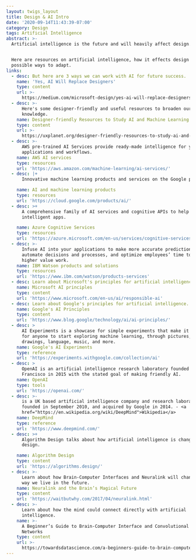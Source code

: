```yaml
---
layout: twigs_layout
title: Design & AI Intro
date: '2020-09-14T11:43:39-07:00'
category: Design
tags: Artificial Intelligence
abstract: >-
  Artificial intelligence is the future and will heavily affect design. 


  Here are resources on artificial intelligence, how it effects design and
  possible ways to adapt.
links:
  - desc: But here are 3 ways we can work with AI for future success.
    name: 'Yes, AI Will Replace Designers'
    type: content
    url: >-
      https://medium.com/microsoft-design/yes-ai-will-replace-designers-9d90c6e34502
  - desc: >-
      Here's some designer-friendly and useful resources to broaden our
      knowledge.
    name: Designer-friendly Resources to Study AI and Machine Learning
    type: content
    url: >-
      https://uxplanet.org/designer-friendly-resources-to-study-ai-and-machine-learning-1-6106e257faeb
  - desc: >-
      AWS pre-trained AI Services provide ready-made intelligence for your
      applications and workflows.
    name: AWS AI services
    type: resources
    url: 'https://aws.amazon.com/machine-learning/ai-services/'
  - desc: |+
      Innovative machine learning products and services on the Google platform.

    name: AI and machine learning products
    type: resources
    url: 'https://cloud.google.com/products/ai/'
  - desc: >+
      A comprehensive family of AI services and cognitive APIs to help you build
      intelligent apps.

    name: Azure Cognitive Services
    type: resources
    url: 'https://azure.microsoft.com/en-us/services/cognitive-services/'
  - desc: >-
      Infuse AI into your applications to make more accurate predictions,
      automate decisions and processes, and optimize employees’ time to focus on
      higher value work.
    name: IBM Watson products and solutions
    type: resources
    url: 'https://www.ibm.com/watson/products-services'
  - desc: Learn about Microsoft's principles for artificial intelligence.
    name: Microsoft AI principles
    type: content
    url: 'https://www.microsoft.com/en-us/ai/responsible-ai'
  - desc: Learn about Google's principles for artificial intelligence.
    name: Google's AI Principles
    type: content
    url: 'https://www.blog.google/technology/ai/ai-principles/'
  - desc: >
      AI Experiments is a showcase for simple experiments that make it easier
      for anyone to start exploring machine learning, through pictures,
      drawings, language, music, and more.
    name: Google's AI Experiments
    type: reference
    url: 'https://experiments.withgoogle.com/collection/ai'
  - desc: >
      OpenAI is an artificial intelligence research laboratory founded in San
      Francisco in 2015 with the stated goal of making friendly AI.
    name: OpenAI
    type: tools
    url: 'https://openai.com/'
  - desc: >-
      is a UK based artificial intelligence company and research laboratory
      founded in September 2010, and acquired by Google in 2014. - <a
      href="https://en.wikipedia.org/wiki/DeepMind">Wikipedia</a>
    name: DeepMind
    type: reference
    url: 'https://www.deepmind.com/'
  - desc: >+
      Algorithm Design talks about how artificial intelligence is changing
      design.

    name: Algorithm Design
    type: content
    url: 'https://algorithms.design/'
  - desc: >-
      Learn about how Brain-Computer Interfaces and Neuralink will change the
      way we live in the future.
    name: Neuralink and the Brain’s Magical Future
    type: content
    url: 'https://waitbutwhy.com/2017/04/neuralink.html'
  - desc: >-
      Learn about how the mind could connect directly with artificial
      intelligence.
    name: >-
      A Beginner’s Guide to Brain-Computer Interface and Convolutional Neural
      Networks
    type: content
    url: >-
      https://towardsdatascience.com/a-beginners-guide-to-brain-computer-interface-and-convolutional-neural-networks-9f35bd4af948
---
```


